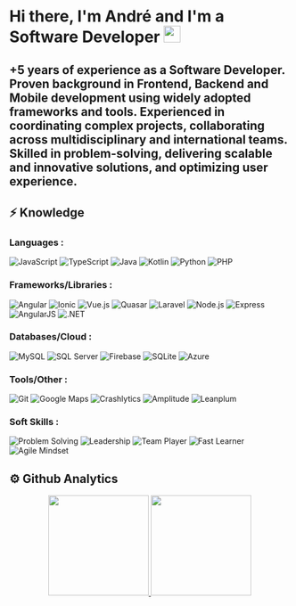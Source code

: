 # Hi there, I'm André and I'm a Software Developer <img src="https://raw.githubusercontent.com/aemmadi/aemmadi/master/wave.gif" width="30px">

## +5 years of experience as a Software Developer. Proven background in Frontend, Backend and Mobile development using widely adopted frameworks and tools. Experienced in coordinating complex projects, collaborating across multidisciplinary and international teams. Skilled in problem-solving, delivering scalable and innovative solutions, and optimizing user experience.

## ⚡ Knowledge

### Languages : 

![JavaScript](https://img.shields.io/badge/JavaScript-F7DF1E?style=for-the-badge&logo=javascript&logoColor=black)
![TypeScript](https://img.shields.io/badge/TypeScript-3178C6?style=for-the-badge&logo=typescript&logoColor=white)
![Java](https://img.shields.io/badge/Java-007396?style=for-the-badge&logo=java&logoColor=white)
![Kotlin](https://img.shields.io/badge/Kotlin-0095D5?style=for-the-badge&logo=kotlin&logoColor=white)
![Python](https://img.shields.io/badge/Python-3776AB?style=for-the-badge&logo=python&logoColor=white)
![PHP](https://img.shields.io/badge/PHP-777BB4?style=for-the-badge&logo=php&logoColor=white)

### Frameworks/Libraries :

![Angular](https://img.shields.io/badge/Angular-DD0031?style=for-the-badge&logo=angular&logoColor=white)
![Ionic](https://img.shields.io/badge/Ionic-3880FF?style=for-the-badge&logo=ionic&logoColor=white)
![Vue.js](https://img.shields.io/badge/Vue.js-4FC08D?style=for-the-badge&logo=vuedotjs&logoColor=white)
![Quasar](https://img.shields.io/badge/Quasar-1976D2?style=for-the-badge&logo=quasar&logoColor=white)
![Laravel](https://img.shields.io/badge/Laravel-FF2D20?style=for-the-badge&logo=laravel&logoColor=white)
![Node.js](https://img.shields.io/badge/Node.js-339933?style=for-the-badge&logo=node.js&logoColor=white)
![Express](https://img.shields.io/badge/Express-000000?style=for-the-badge&logo=express&logoColor=white)
![AngularJS](https://img.shields.io/badge/AngularJS-DD0031?style=for-the-badge&logo=angularjs&logoColor=white)
![.NET](https://img.shields.io/badge/.NET-512BD4?style=for-the-badge&logo=dotnet&logoColor=white)

### Databases/Cloud :

![MySQL](https://img.shields.io/badge/MySQL-4479A1?style=for-the-badge&logo=mysql&logoColor=white)
![SQL Server](https://img.shields.io/badge/SQL_Server-CC2927?style=for-the-badge&logo=microsoft-sql-server&logoColor=white)
![Firebase](https://img.shields.io/badge/Firebase-FFCA28?style=for-the-badge&logo=firebase&logoColor=black)
![SQLite](https://img.shields.io/badge/SQLite-003B57?style=for-the-badge&logo=sqlite&logoColor=white)
![Azure](https://img.shields.io/badge/Azure-0089D6?style=for-the-badge&logo=microsoft-azure&logoColor=white)

### Tools/Other :

![Git](https://img.shields.io/badge/Git-F05032?style=for-the-badge&logo=git&logoColor=white)
![Google Maps](https://img.shields.io/badge/Google_Services-4285F4?style=for-the-badge&logo=google-maps&logoColor=white)
![Crashlytics](https://img.shields.io/badge/Crashlytics-FF6F00?style=for-the-badge&logo=crashlytics&logoColor=white)
![Amplitude](https://img.shields.io/badge/Amplitude-FF3B30?style=for-the-badge&logo=amplitude&logoColor=white)
![Leanplum](https://img.shields.io/badge/Leanplum-3A3A3A?style=for-the-badge&logo=leanplum&logoColor=white)

### Soft Skills :

![Problem Solving](https://img.shields.io/badge/Problem_Solving-4CAF50?style=for-the-badge&logoColor=white)
![Leadership](https://img.shields.io/badge/Leadership-2196F3?style=for-the-badge&logoColor=white)
![Team Player](https://img.shields.io/badge/Team_Player-9C27B0?style=for-the-badge&logoColor=white)
![Fast Learner](https://img.shields.io/badge/Fast_Learner-FF9800?style=for-the-badge&logoColor=white)
![Agile Mindset](https://img.shields.io/badge/Agile_Mindset-00BCD4?style=for-the-badge&logoColor=white)


## ⚙️  Github Analytics


<p align="center">
<a href="https://github.com/ibarraandre98">
  <img height="180em" src="https://github-readme-stats-eight-theta.vercel.app/api?username=ibarraandre98&show_icons=true&theme=algolia&include_all_commits=true&count_private=true"/>
  <img height="180em" src="https://github-readme-stats-eight-theta.vercel.app/api/top-langs/?username=ibarraandre98&layout=compact&langs_count=8&theme=algolia"/>
</a>
</p>

<!--
**ibarraandre98/ibarraandre98** is a ✨ _special_ ✨ repository because its `README.md` (this file) appears on your GitHub profile.

Here are some ideas to get you started:

- 🔭 I’m currently working on ...
- 🌱 I’m currently learning ...
- 👯 I’m looking to collaborate on ...
- 🤔 I’m looking for help with ...
- 💬 Ask me about ...
- 📫 How to reach me: ...
- 😄 Pronouns: ...
- ⚡ Fun fact: ...
-->

